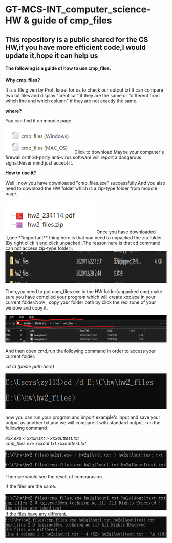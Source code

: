 # GT-MCS-INT_computer_science-HW & guide of cmp_files
## This repository is a public shared for the CS HW,if you have more efficient code,I would update it,hope it can help us

#### The following is a guide of how to use cmp_files.

**Why cmp_files?**

  It is a file given by Prof. Israel for us to check our output txt.It can compare two txt files and display "identical" if they are the same or "different from which line and which column" if they are not exactly the same.

**where?**

You can find it on moodle page.

<img src="image/cmp_files_screenshot.png">
Click to download.Maybe your computer's firewall or third-party anti-virus software will report a dangerous signal.Never mind,just accept it.

**How to use it?**

Well , now you have downloaded "cmp_files.exe" successfully.And you also need to download the HW folder which is a zip-type folder from moodle page.

<img src="image/hw_folder_screenshot.png">
Once you have downloaded it,one **important** thing here is that you need to unpacked the zip folder.(By right click it and click unpacked .The reason here is that cd command can not access zip-type folder).  

<img src="image/unpakced_folder_screenshot.png" style ="weidth:50px;height:100px;">

Then,you need to put com_files.exe in the HW folder(unpacked one),make sure you have compiled your program which will create xxx.exe in your current folder.Now , copy your folder path by click the red zone of your window and copy it.  

<img src="image/copy_path_screenshot.png">

And then open cmd,run the following command in order to access your current folder.

*cd /d (paste path here)*

<img src="image/run_path_screenshot.png">

now you can run your program and import example's input and save your output as another txt,and we will compare it with standard output.
run the following command

*xxx.exe < xxxin.txt > xxxouttest.txt*<br>
*cmp_files.exe xxxout.txt xxxouttest.txt*

<img src="image/run_and_cmp_screenshot.png">

Then we would see the result of comparasion.

If the files are the same.  

<img src="image/run_successful_screenshot.png"> 
If the files have any different.  

<img src="image/run_fail_screenshot.png">

